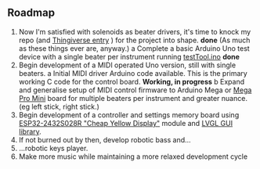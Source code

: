 ## Roadmap

1. Now I'm satisfied with solenoids as beater drivers, it's time to knock my repo (and [Thingiverse entry](https://www.thingiverse.com/thing:6771931) ) for the project into shape. **done** (As much as these things ever are, anyway.)
  a  Complete a basic Arduino Uno test device with a single beater per instrument running [testTool.ino](https://github.com/crunchysteve/SoleBot/blob/main/code/testTool/) **done**
2. Begin development of a MIDI operated Uno version, still with single beaters.
   a  Initial MIDI driver Arduino code available. This is the primary working C code for the control board. **Working, in progress**
   b  Expand and generalise setup of MIDI control firmware to Arduino Mega or [Mega Pro Mini](https://www.aliexpress.com/item/32904052177.html) board for multiple beaters per instrument and greater nuance. (eg left stick, right stick.)
3. Begin development of a controller and settings memory board using [ESP32-2432S028R "Cheap Yellow Display"](https://github.com/witnessmenow/ESP32-Cheap-Yellow-Display) module and [LVGL GUI library](https://github.com/lvgl/lvgl).
4. If not burned out by then, develop robotic bass and...
5. ...robotic keys player.
6. Make more music while maintaining a more relaxed development cycle
